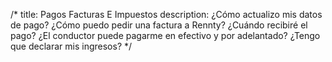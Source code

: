 /*
title: Pagos Facturas E Impuestos
description: ¿Cómo actualizo mis datos de pago? ¿Cómo puedo pedir una factura a Rennty? ¿Cuándo recibiré el pago? ¿El conductor puede pagarme en efectivo y por adelantado? ¿Tengo que declarar mis ingresos?
*/